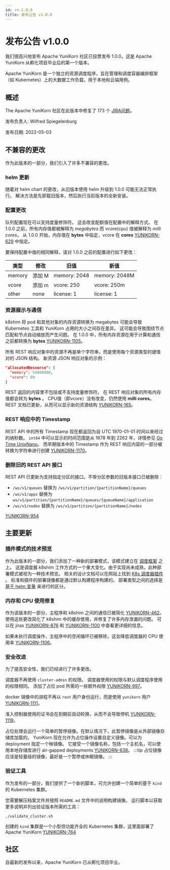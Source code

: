 ```yaml
---
id: rn-1.0.0
title: 发布公告 v1.0.0
---
```


<!--
Licensed to the Apache Software Foundation (ASF) under one
or more contributor license agreements.  See the NOTICE file
distributed with this work for additional information
regarding copyright ownership.  The ASF licenses this file
to you under the Apache License, Version 2.0 (the
"License"); you may not use this file except in compliance
with the License.  You may obtain a copy of the License at

  http://www.apache.org/licenses/LICENSE-2.0

Unless required by applicable law or agreed to in writing,
software distributed under the License is distributed on an
"AS IS" BASIS, WITHOUT WARRANTIES OR CONDITIONS OF ANY
KIND, either express or implied.  See the License for the
specific language governing permissions and limitations
under the License.
-->

# 发布公告 v1.0.0
我们很高兴地宣布 Apache YuniKorn 社区已投票发布 1.0.0。这是 Apache YuniKorn 从孵化项目毕业后的第一个版本。

Apache YuniKorn 是一个独立的资源调度程序，旨在管理和调度容器编排框架（如 Kubernetes）上的大数据工作负载，用于本地和云端用例。

## 概述
The Apache YuniKorn 社区在此版本中修复了 173 个 [JIRA问题](https://issues.apache.org/jira/issues/?filter=12350818)。

发布负责人: Wilfred Spiegelenburg

发布日期: 2022-05-03

## 不兼容的更改
作为此版本的一部分，我们引入了许多不兼容的更改。

### helm 更新
随着对 helm chart 的更改，从旧版本使用 helm 升级到 1.0.0 可能无法正常执行。
解决方法是先卸载旧版本，然后执行当前版本的全新安装。

### 配置更改
队列配置现在可以支持度量修饰符。
这会改变配额值在配置中的解释方式。
在 1.0.0 之前，所有内存值都被解释为 _megabytes_ 而 vcore(cpu) 值被解释为 _milli cores_。
从 1.0.0 开始，内存值在 **bytes** 中指定，vcore 在 **cores** [YUNIKORN-629](https://issues.apache.org/jira/browse/YUNIKORN-629) 中指定。

要保持配置中值的相同解释，请对 1.0.0 之前的配置进行如下更改：

| 类型    | 修改   | 旧值          | 新值           |
|--------|--------|--------------|---------------|
| memory | 添加 M  | memory: 2048 | memory: 2048M |
| vcore  | 添加 m  | vcore: 250   | vcore: 250m   |
| other  | none   | license: 1   | license: 1    | 

### 资源展示与通信
k8shim 将 pod 和其他对象的内存资源转换为 megabytes 可能会导致 Kubernetes 工具和 YuniKorn 占用的大小之间存在差异。
这可能会导致围绕节点匹配和节点自动缩放而产生问题。
在 1.0.0 中，所有内存资源在用于计算和通信之前都转换为 **bytes** [YUNIKORN-1105](https://issues.apache.org/jira/browse/YUNIKORN-1105)。

所有 REST 响应对象中的资源不再是单个字符串，而是使用每个资源类型的键值对的 JSON 结构。
新资源 JSON 响应对象的示例：
```json
"allocatedResource": {
  "memory": 54000000,
  "vcore": 80
}
```
REST 返回的内容里不包括或不支持度量修饰符。
在 REST 响应对象的所有内存值都会转为 **bytes** 。
CPU值（即vcore）没有改变，仍然使用 **milli cores**。
REST 文档已更新，从而可以显示新的资源结构 [YUNIKORN-165](https://issues.apache.org/jira/browse/YUNIKORN-165)。

### REST 响应中的 Timestamp
REST API 中的所有 Timestamp 现在都返回为自 UTC 1970-01-01 时间以来经过的纳秒数。
`int64` 中可以显示的时间范围是从 1678 年到 2262 年，详情参见 [Go Time UnixNano](https://pkg.go.dev/time#Time.UnixNano)。
而早期版本中的 Timestamp 作为 REST 响应内容的一部分被转换为字符串进行创建 [YUNIKORN-1170](https://issues.apache.org/jira/browse/YUNIKORN-1170)。

### 删除旧的 REST API 接口
REST API 已更新为支持指定分区的接口。不带分区参数的旧版本接口已被删除：

- `/ws/v1/queues` 替换为 `/ws/v1/partition/{partitionName}/queues`
- `/ws/v1/apps` 替换为 `ws/v1/partition/{partitionName}/queues/{queueName}/application`
- `/ws/v1/nodes` 替换为 `/ws/v1/partition/{partitionName}/nodes`

[YUNIKORN-954](https://issues.apache.org/jira/browse/YUNIKORN-954)

## 主要更新

### 插件模式的技术预览
作为此版本的一部分，我们添加了一种新的部署模式，该模式建立在 [调度框架](https://kubernetes.io/docs/concepts/scheduling-eviction/scheduling-framework/) 之上。
这是调度器 k8shim 工作方式的一个重大变化。由于实现尚未成熟，此种部署模式被视为一种技术预览。
相关的设计文档可以在网站上找到 [K8s 调度器插件](https://yunikorn.apache.org/zh-cn/docs/next/design/scheduler_plugin) 。
标准和插件的部署镜像都是通过默认构建程序构建的。
部署类型之间的选择是 [基于 helm 变量](https://yunikorn.apache.org/zh-cn/docs/next/user_guide/deployment_modes) 来进行的区分。

### 内存和 CPU 使用修复
作为该版本的一部分，主程序和 k8shim 之间的通信已被简化 [YUNIKORN-462](https://issues.apache.org/jira/browse/YUNIKORN-462)。
使用这些更改简化了 k8shim 中的缓存使用，并修复了许多内存泄漏的问题。
可以在 jiras [YUNIKORN-876](https://issues.apache.org/jira/browse/YUNIKORN-876) 和 [YUNIKORN-1100](https://issues.apache.org/jira/browse/YUNIKORN-1100) 中查看更详细的信息。

如果未执行调度操作，主程序中的空闲循环已被移除，这会降低调度器的 CPU 使用率 [YUNIKORN-1106](https://issues.apache.org/jira/browse/YUNIKORN-1106)。

### 安全改进
为了提高安全性，我们已经进行了许多更改。

调度器不再使用 `cluster-admin` 的权限。
调度器使用的权限与默认调度程序使用的权限相同。
添加了占位 pod 所需的一些额外权限 [YUNIKORN-997](https://issues.apache.org/jira/browse/YUNIKORN-997)。

docker 镜像中的进程不再以 `root` 用户身份运行，而是使用 `yunikorn` 用户 [YUNIKORN-1111](https://issues.apache.org/jira/browse/YUNIKORN-1111)。

准入控制器使用的证书会在到期前自动轮换，从而不会导致停机 [YUNIKORN-1119](https://issues.apache.org/jira/browse/YUNIKORN-1119)。

占位处理会运行一个简单的暂停镜像。在默认情况下，此暂停镜像是从外部镜像存储库加载的。
YuniKorn 现在允许为占位操作设置自定义镜像。可以为 deployment 指定一个映镜像。
它接受一个镜像名称，包括一个主机名，可以使用本地存储库进行 air-gapped deployments [YUNIKORN-638](https://issues.apache.org/jira/browse/YUNIKORN-638)。 
:::tip
占位镜像应该是轻量级的镜像，最好是一个暂停或休眠镜像。
:::

### 验证工具
作为发布的一部分，我们提供了一个新的脚本，可允许创建一个简单的基于 `kind` 的 Kubernetes 集群。

您需要解压档案文件并按照 `README.md` 文件中的说明构建镜像。
运行脚本以获取更多说明并列出验证版本所需的工具：
```shell
./validate_cluster.sh
```
创建的 `kind` 集群是一个小型但功能齐全的 Kubernetes 集群，这里面部署了 Apache YuniKorn [YUNIKORN-764](https://issues.apache.org/jira/browse/YUNIKORN-764)

## 社区
自最新的发布以来，Apache YuniKorn 已从孵化项目毕业。